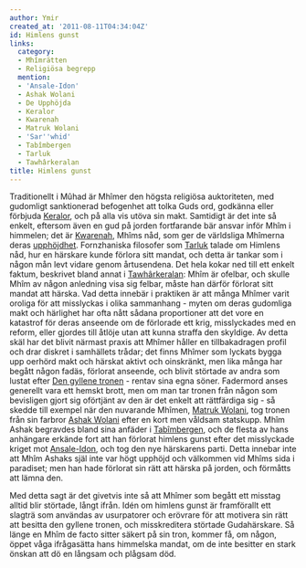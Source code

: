 ```yaml
---
author: Ymir
created_at: '2011-08-11T04:34:04Z'
id: Himlens gunst
links:
  category:
  - Mhîmrätten
  - Religiösa begrepp
  mention:
  - 'Ansale-Idon'
  - Ashak Wolani
  - De Upphöjda
  - Keralor
  - Kwarenah
  - Matruk Wolani
  - 'Sar''whid'
  - Tabîmbergen
  - Tarluk
  - Tawhârkeralan
title: Himlens gunst
---
```


Traditionellt i Mûhad är Mhîmer den högsta religiösa auktoriteten, med gudomligt sanktionerad
befogenhet att tolka Guds ord, godkänna eller förbjuda [Keralor], och på alla vis utöva sin makt.
Samtidigt är det inte så enkelt, eftersom även en gud på jorden fortfarande bär ansvar inför Mhîm i
himmelen; det är [Kwarenah], Mhîms nåd, som ger de världsliga Mhîmerna deras [upphöjdhet].
Fornzhaniska filosofer som [Tarluk] talade om Himlens nåd, hur en härskare kunde förlora sitt
mandat, och detta är tankar som i någon mån levt vidare genom årtusendena. Det hela kokar ned till
ett enkelt faktum, beskrivet bland annat i [Tawhârkeralan]: Mhîm är ofelbar, och skulle Mhîm av
någon anledning visa sig felbar, måste han därför förlorat sitt mandat att härska. Vad detta innebär
i praktiken är att många Mhîmer varit oroliga för att misslyckas i olika sammanhang - myten om deras
gudomliga makt och härlighet har ofta nått sådana proportioner att det vore en katastrof för deras
anseende om de förlorade ett krig, misslyckades med en reform, eller gjordes till åtlöje utan att
kunna straffa den skyldige. Av detta skäl har det blivit närmast praxis att Mhîmer håller en
tillbakadragen profil och drar diskret i samhällets trådar; det finns Mhîmer som lyckats bygga upp
oerhörd makt och härskat aktivt och oinskränkt, men lika många har begått någon fadäs, förlorat
anseende, och blivit störtade av andra som lustat efter [Den gyllene tronen] - rentav sina egna
söner. Fadermord anses generellt vara ett hemskt brott, men om man tar tronen från någon som
bevisligen gjort sig oförtjänt av den är det enkelt att rättfärdiga sig - så skedde till exempel när
den nuvarande Mhîmen, [Matruk Wolani], tog tronen från sin farbror [Ashak Wolani] efter en kort men
våldsam statskupp. Mhîm Ashak begravdes bland sina anfäder i [Tabîmbergen], och de flesta av hans
anhängare erkände fort att han förlorat himlens gunst efter det misslyckade kriget mot
[Ansale-Idon], och tog den nye härskarens parti. Detta innebar inte att Mhîm Ashaks själ inte var
högt upphöjd och välkommen vid Mhîms sida i paradiset; men han hade förlorat sin rätt att härska på
jorden, och förmåtts att lämna den.

Med detta sagt är det givetvis inte så att Mhîmer som begått ett misstag alltid blir störtade, långt
ifrån. Idén om himlens gunst är framförallt ett slagträ som användas av usurpatorer och erövrare för
att motivera sin rätt att besitta den gyllene tronen, och misskreditera störtade Gudahärskare. Så
länge en Mhîm de facto sitter säkert på sin tron, kommer få, om någon, öppet våga ifrågasätta hans
himmelska mandat, om de inte besitter en stark önskan att dö en långsam och plågsam död.

  [Keralor]: Keralor
  [Kwarenah]: Kwarenah
  [upphöjdhet]: De_Upphöjda
  [Tarluk]: Tarluk
  [Tawhârkeralan]: Tawhârkeralan
  [Den gyllene tronen]: Sarwhid
  [Matruk Wolani]: Matruk_Wolani
  [Ashak Wolani]: Ashak_Wolani
  [Tabîmbergen]: Tabîmbergen
  [Ansale-Idon]: Ansale-Idon